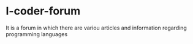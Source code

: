 # I-coder-forum
It is a forum in which there are variou articles and information regarding programming languages
